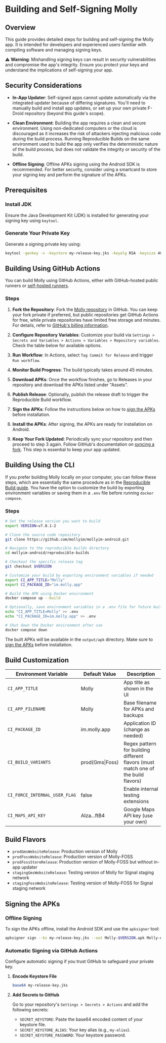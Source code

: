 # Building and Self-Signing Molly

## Overview

This guide provides detailed steps for building and self-signing the Molly app. It is intended for developers and experienced users familiar with compiling software and managing signing keys.

⚠️ **Warning**: Mishandling signing keys can result in security vulnerabilities and compromise the app's integrity. Ensure you protect your keys and understand the implications of self-signing your app.

## Security Considerations

- **In-App Updater**: Self-signed apps cannot update automatically via the integrated updater because of differing signatures. You'll need to manually build and install app updates, or set up your own private F-Droid repository (beyond this guide's scope).

- **Clean Environment**: Building the app requires a clean and secure environment. Using non-dedicated computers or the cloud is discouraged as it increases the risk of attackers injecting malicious code during the build process. Running Reproducible Builds on the same environment used to build the app only verifies the deterministic nature of the build process, but does not validate the integrity or security of the build.

- **Offline Signing**: Offline APKs signing using the Android SDK is recommended. For better security, consider using a smartcard to store your signing key and perform the signature of the APKs.

## Prerequisites

### Install JDK

Ensure the Java Development Kit (JDK) is installed for generating your signing key using `keytool`.

### Generate Your Private Key

Generate a signing private key using:

```sh
keytool -genkey -v -keystore my-release-key.jks -keyalg RSA -keysize 4096 -validity 10000 -alias my-alias
```

## Building Using GitHub Actions

You can build Molly using GitHub Actions, either with GitHub-hosted public runners or [self-hosted runners](https://docs.github.com/en/actions/hosting-your-own-runners/managing-self-hosted-runners/about-self-hosted-runners).

### Steps

1. **Fork the Repository**: Fork the [Molly repository](https://github.com/mollyim/mollyim-android) in GitHub. You can keep your fork private if preferred, but public repositories get GitHub Actions for free, while private repositories have limited free storage and minutes. For details, refer to [GitHub's billing information](https://docs.github.com/en/billing/managing-billing-for-github-actions/about-billing-for-github-actions).

2. **Configure Repository Variables**: Customize your build via `Settings > Secrets and Variables > Actions > Variables > Repository variables`. Check the table below for available options.

3. **Run Workflow**: In Actions, select `Tag Commit for Release` and trigger `Run workflow`.

4. **Monitor Build Progress**: The build typically takes around 45 minutes.

5. **Download APKs**: Once the workflow finishes, go to Releases in your repository and download the APKs listed under "Assets".

6. **Publish Release**: Optionally, publish the release draft to trigger the Reproducible Build workflow.

7. **Sign the APKs**: Follow the instructions below on how to [sign the APKs](#signing-the-apks) before installation.

8. **Install the APKs**: After signing, the APKs are ready for installation on Android.

9. **Keep Your Fork Updated**: Periodically sync your repository and then proceed to step 3 again. Follow GitHub's documentation on [syncing a fork](https://docs.github.com/en/github/collaborating-with-issues-and-pull-requests/syncing-a-fork). This step is essential to keep your app updated.

## Building Using the CLI

If you prefer building Molly locally on your computer, you can follow these steps, which are essentially the same procedure as in the [Reproducible Build guide](reproducible-builds/README.md). You have the option to customize the build by exporting environment variables or saving them in a `.env` file before running `docker compose`.

### Steps

```sh
# Set the release version you want to build
export VERSION=v7.8.1-2

# Clone the source code repository
git clone https://github.com/mollyim/mollyim-android.git

# Navigate to the reproducible builds directory
cd mollyim-android/reproducible-builds

# Checkout the specific release tag
git checkout $VERSION

# Customize your build by exporting environment variables if needed
export CI_APP_TITLE="Molly"
export CI_PACKAGE_ID="im.molly.app"

# Build the APK using Docker environment
docker compose up --build

# Optionally, save environment variables in a .env file for future builds
echo "CI_APP_TITLE=Molly" >> .env
echo "CI_PACKAGE_ID=im.molly.app" >> .env

# Shut down the Docker environment after use
docker compose down
```

The built APKs will be available in the `output/apk` directory. Make sure to [sign the APKs](#signing-the-apks) before installation.

## Build Customization

| Environment Variable  | Default Value       | Description                                      |
|-----------------------|---------------------|--------------------------------------------------|
| `CI_APP_TITLE`        | Molly               | App title as shown in the UI                     |
| `CI_APP_FILENAME`     | Molly               | Base filename for APKs and backups               |
| `CI_PACKAGE_ID`       | im.molly.app        | Application ID (change as needed)                |
| `CI_BUILD_VARIANTS`   | prod(Gms\|Foss)     | Regex pattern for building different flavors (must match one of the build flavors) |
| `CI_FORCE_INTERNAL_USER_FLAG` | false       | Enable internal testing extensions               |
| `CI_MAPS_API_KEY`     | AIza...ftB4         | Google Maps API key (use your own)               |

## Build Flavors

- `prodGmsWebsiteRelease`: Production version of Molly
- `prodFossWebsiteRelease`: Production version of Molly-FOSS
- `prodFossStoreRelease`: Production version of Molly-FOSS but without in-app updater
- `stagingGmsWebsiteRelease`: Testing version of Molly for Signal staging network
- `stagingFossWebsiteRelease`: Testing version of Molly-FOSS for Signal staging network

## Signing the APKs

### Offline Signing

To sign the APKs offline, install the Android SDK and use the `apksigner` tool:

```sh
apksigner sign --ks my-release-key.jks --out Molly-$VERSION.apk Molly-unsigned-$VERSION.apk
```

### Automatic Signing via GitHub Actions

Configure automatic signing if you trust GitHub to safeguard your private key.

1. **Encode Keystore File**

   ```sh
   base64 my-release-key.jks
   ```

2. **Add Secrets to GitHub**

   Go to your repository's `Settings > Secrets > Actions` and add the following secrets:
   - `SECRET_KEYSTORE`: Paste the base64 encoded content of your keystore file.
   - `SECRET_KEYSTORE_ALIAS`: Your key alias (e.g., `my-alias`).
   - `SECRET_KEYSTORE_PASSWORD`: Your keystore password.

